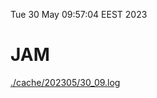Tue 30 May 09:57:04 EEST 2023
# JAM
<a href='./cache/202305/30_09.log'>./cache/202305/30_09.log</a>
